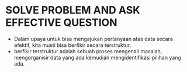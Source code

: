 # SOLVE PROBLEM AND ASK EFFECTIVE QUESTION

- Dalam upaya untuk bisa mengajukan pertanyaan atas data secara efektif, kita musti bisa berfikir secara terstruktur.
- berfikir terstruktur adalah sebuah proses mengenali masalah, mengorganisir data yang ada kemudian mengidentifikasi pilihan yang ada.